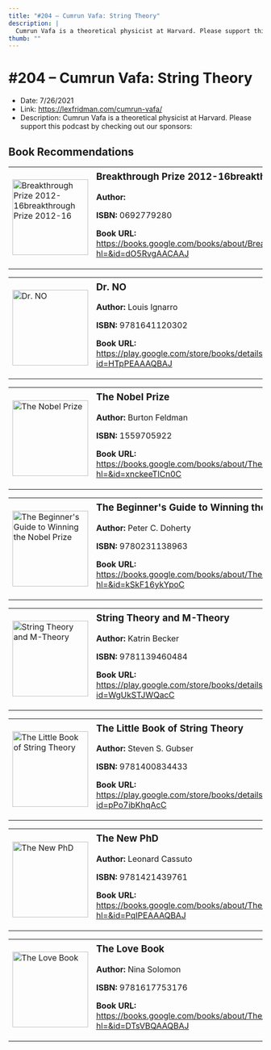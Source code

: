 ```yaml
---
title: "#204 – Cumrun Vafa: String Theory"
description: |
  Cumrun Vafa is a theoretical physicist at Harvard. Please support this podcast by checking out our sponsors:"
thumb: ""
---
```


# #204 – Cumrun Vafa: String Theory

  - Date: 7/26/2021
  - Link: https://lexfridman.com/cumrun-vafa/
  - Description: Cumrun Vafa is a theoretical physicist at Harvard. Please support this podcast by checking out our sponsors:

## Book Recommendations

<table style="border: none;"><tr style="border: none;"><td style="border: none;"><img src="None" alt="Breakthrough Prize 2012-16breakthrough Prize 2012-16" width="150" style="vertical-align: top;"></td><td style="border: none; vertical-align: top;"><h3 style='margin-top: 5'>Breakthrough Prize 2012-16breakthrough Prize 2012-16</h3><p><strong>Author:</strong> </p><p><strong>ISBN:</strong> 0692779280</p><p><strong>Book URL:</strong> <a href="https://books.google.com/books/about/Breakthrough_Prize_2012_16breakthrough_P.html?hl=&id=dO5RvgAACAAJ">https://books.google.com/books/about/Breakthrough_Prize_2012_16breakthrough_P.html?hl=&id=dO5RvgAACAAJ</a></p></td></tr></table>
<table style="border: none;"><tr style="border: none;"><td style="border: none;"><img src="http://books.google.com/books/content?id=HTpPEAAAQBAJ&printsec=frontcover&img=1&zoom=1&edge=curl&source=gbs_api" alt="Dr. NO" width="150" style="vertical-align: top;"></td><td style="border: none; vertical-align: top;"><h3 style='margin-top: 5'>Dr. NO</h3><p><strong>Author:</strong> Louis Ignarro</p><p><strong>ISBN:</strong> 9781641120302</p><p><strong>Book URL:</strong> <a href="https://play.google.com/store/books/details?id=HTpPEAAAQBAJ">https://play.google.com/store/books/details?id=HTpPEAAAQBAJ</a></p></td></tr></table>
<table style="border: none;"><tr style="border: none;"><td style="border: none;"><img src="http://books.google.com/books/content?id=xnckeeTICn0C&printsec=frontcover&img=1&zoom=1&edge=curl&source=gbs_api" alt="The Nobel Prize" width="150" style="vertical-align: top;"></td><td style="border: none; vertical-align: top;"><h3 style='margin-top: 5'>The Nobel Prize</h3><p><strong>Author:</strong> Burton Feldman</p><p><strong>ISBN:</strong> 1559705922</p><p><strong>Book URL:</strong> <a href="https://books.google.com/books/about/The_Nobel_Prize.html?hl=&id=xnckeeTICn0C">https://books.google.com/books/about/The_Nobel_Prize.html?hl=&id=xnckeeTICn0C</a></p></td></tr></table>
<table style="border: none;"><tr style="border: none;"><td style="border: none;"><img src="http://books.google.com/books/content?id=kSkF16ykYpoC&printsec=frontcover&img=1&zoom=1&edge=curl&source=gbs_api" alt="The Beginner's Guide to Winning the Nobel Prize" width="150" style="vertical-align: top;"></td><td style="border: none; vertical-align: top;"><h3 style='margin-top: 5'>The Beginner's Guide to Winning the Nobel Prize</h3><p><strong>Author:</strong> Peter C. Doherty</p><p><strong>ISBN:</strong> 9780231138963</p><p><strong>Book URL:</strong> <a href="https://books.google.com/books/about/The_Beginner_s_Guide_to_Winning_the_Nobe.html?hl=&id=kSkF16ykYpoC">https://books.google.com/books/about/The_Beginner_s_Guide_to_Winning_the_Nobe.html?hl=&id=kSkF16ykYpoC</a></p></td></tr></table>
<table style="border: none;"><tr style="border: none;"><td style="border: none;"><img src="http://books.google.com/books/content?id=WgUkSTJWQacC&printsec=frontcover&img=1&zoom=1&edge=curl&source=gbs_api" alt="String Theory and M-Theory" width="150" style="vertical-align: top;"></td><td style="border: none; vertical-align: top;"><h3 style='margin-top: 5'>String Theory and M-Theory</h3><p><strong>Author:</strong> Katrin Becker</p><p><strong>ISBN:</strong> 9781139460484</p><p><strong>Book URL:</strong> <a href="https://play.google.com/store/books/details?id=WgUkSTJWQacC">https://play.google.com/store/books/details?id=WgUkSTJWQacC</a></p></td></tr></table>
<table style="border: none;"><tr style="border: none;"><td style="border: none;"><img src="http://books.google.com/books/content?id=pPo7ibKhqAcC&printsec=frontcover&img=1&zoom=1&edge=curl&source=gbs_api" alt="The Little Book of String Theory" width="150" style="vertical-align: top;"></td><td style="border: none; vertical-align: top;"><h3 style='margin-top: 5'>The Little Book of String Theory</h3><p><strong>Author:</strong> Steven S. Gubser</p><p><strong>ISBN:</strong> 9781400834433</p><p><strong>Book URL:</strong> <a href="https://play.google.com/store/books/details?id=pPo7ibKhqAcC">https://play.google.com/store/books/details?id=pPo7ibKhqAcC</a></p></td></tr></table>
<table style="border: none;"><tr style="border: none;"><td style="border: none;"><img src="http://books.google.com/books/content?id=PqIPEAAAQBAJ&printsec=frontcover&img=1&zoom=1&edge=curl&source=gbs_api" alt="The New PhD" width="150" style="vertical-align: top;"></td><td style="border: none; vertical-align: top;"><h3 style='margin-top: 5'>The New PhD</h3><p><strong>Author:</strong> Leonard Cassuto</p><p><strong>ISBN:</strong> 9781421439761</p><p><strong>Book URL:</strong> <a href="https://books.google.com/books/about/The_New_PhD.html?hl=&id=PqIPEAAAQBAJ">https://books.google.com/books/about/The_New_PhD.html?hl=&id=PqIPEAAAQBAJ</a></p></td></tr></table>
<table style="border: none;"><tr style="border: none;"><td style="border: none;"><img src="http://books.google.com/books/content?id=DTsVBQAAQBAJ&printsec=frontcover&img=1&zoom=1&edge=curl&source=gbs_api" alt="The Love Book" width="150" style="vertical-align: top;"></td><td style="border: none; vertical-align: top;"><h3 style='margin-top: 5'>The Love Book</h3><p><strong>Author:</strong> Nina Solomon</p><p><strong>ISBN:</strong> 9781617753176</p><p><strong>Book URL:</strong> <a href="https://books.google.com/books/about/The_Love_Book.html?hl=&id=DTsVBQAAQBAJ">https://books.google.com/books/about/The_Love_Book.html?hl=&id=DTsVBQAAQBAJ</a></p></td></tr></table>
